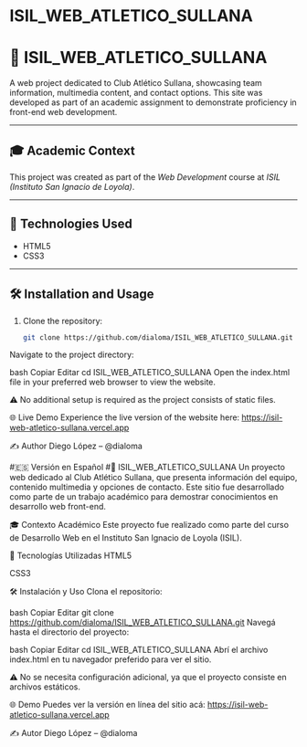 ﻿# ISIL_WEB_ATLETICO_SULLANA
# 📌 ISIL_WEB_ATLETICO_SULLANA

A web project dedicated to Club Atlético Sullana, showcasing team information, multimedia content, and contact options. This site was developed as part of an academic assignment to demonstrate proficiency in front-end web development.

---

## 🎓 Academic Context

This project was created as part of the *Web Development* course at *ISIL (Instituto San Ignacio de Loyola)*.

---

## 🚀 Technologies Used

- HTML5
- CSS3

---

## 🛠️ Installation and Usage

1. Clone the repository:
   ```bash
   git clone https://github.com/dialoma/ISIL_WEB_ATLETICO_SULLANA.git
Navigate to the project directory:

bash
Copiar
Editar
cd ISIL_WEB_ATLETICO_SULLANA
Open the index.html file in your preferred web browser to view the website.

⚠️ No additional setup is required as the project consists of static files.

🌐 Live Demo
Experience the live version of the website here:
https://isil-web-atletico-sullana.vercel.app

✍️ Author
Diego López – @dialoma

#🇪🇸 Versión en Español
#📌 ISIL_WEB_ATLETICO_SULLANA
Un proyecto web dedicado al Club Atlético Sullana, que presenta información del equipo, contenido multimedia y opciones de contacto. Este sitio fue desarrollado como parte de un trabajo académico para demostrar conocimientos en desarrollo web front-end.

🎓 Contexto Académico
Este proyecto fue realizado como parte del curso de Desarrollo Web en el Instituto San Ignacio de Loyola (ISIL).

🚀 Tecnologías Utilizadas
HTML5

CSS3

🛠️ Instalación y Uso
Clona el repositorio:

bash
Copiar
Editar
git clone https://github.com/dialoma/ISIL_WEB_ATLETICO_SULLANA.git
Navegá hasta el directorio del proyecto:

bash
Copiar
Editar
cd ISIL_WEB_ATLETICO_SULLANA
Abrí el archivo index.html en tu navegador preferido para ver el sitio.

⚠️ No se necesita configuración adicional, ya que el proyecto consiste en archivos estáticos.

🌐 Demo
Puedes ver la versión en línea del sitio acá:
https://isil-web-atletico-sullana.vercel.app

✍️ Autor
Diego López – @dialoma
